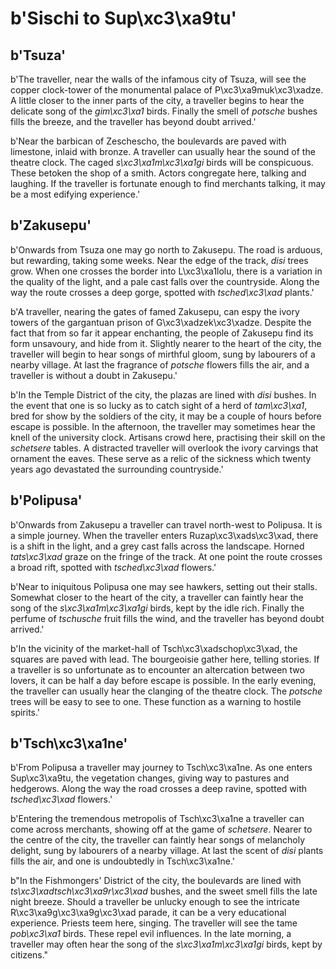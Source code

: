 # b'Sischi to Sup\xc3\xa9tu'

## b'Tsuza'
b'The traveller, near the walls of the infamous city of Tsuza, will see the copper clock-tower of the monumental palace of P\xc3\xa9muk\xc3\xadze. A little closer to the inner parts of the city, a traveller begins to hear the delicate song of the *gim\xc3\xa1* birds. Finally the smell of *potsche* bushes fills the breeze, and the traveller has beyond doubt arrived.'

b'Near the barbican of Zeschescho, the boulevards are paved with limestone, inlaid with bronze. A traveller can usually hear the sound of the theatre clock. The caged *s\xc3\xa1m\xc3\xa1gi* birds will be conspicuous. These betoken the shop of a smith. Actors congregate here, talking and laughing. If the traveller is fortunate enough to find merchants talking, it may be a most edifying experience.'

## b'Zakusepu'
b'Onwards from Tsuza one may go north to Zakusepu. The road is arduous, but rewarding, taking some weeks. Near the edge of the track, *disi* trees grow. When one crosses the border into L\xc3\xa1lolu, there is a variation in the quality of the light, and a pale cast falls over the countryside. Along the way the route crosses a deep gorge, spotted with *tsched\xc3\xad* plants.'

b'A traveller, nearing the gates of famed Zakusepu, can espy the ivory towers of the gargantuan prison of G\xc3\xadzek\xc3\xadze. Despite the fact that from so far it appear enchanting, the people of Zakusepu find its form unsavoury, and hide from it. Slightly nearer to the heart of the city, the traveller will begin to hear songs of mirthful gloom, sung by labourers of a nearby village. At last the fragrance of *potsche* flowers fills the air, and a traveller is without a doubt in Zakusepu.'

b'In the Temple District of the city, the plazas are lined with *disi* bushes. In the event that one is so lucky as to catch sight of a herd of *tam\xc3\xa1*, bred for show by the soldiers of the city, it may be a couple of hours before escape is possible. In the afternoon, the traveller may sometimes hear the knell of the university clock. Artisans crowd here, practising their skill on the *schetsere* tables. A distracted traveller will overlook the ivory carvings that ornament the eaves. These serve as a relic of the sickness which twenty years ago devastated the surrounding countryside.'

## b'Polipusa'
b'Onwards from Zakusepu a traveller can travel north-west to Polipusa. It is a simple journey. When the traveller enters Ruzap\xc3\xads\xc3\xad, there is a shift in the light, and a grey cast falls across the landscape. Horned *tats\xc3\xad* graze on the fringe of the track. At one point the route crosses a broad rift, spotted with *tsched\xc3\xad* flowers.'

b'Near to iniquitous Polipusa one may see hawkers, setting out their stalls. Somewhat closer to the heart of the city, a traveller can faintly hear the song of the *s\xc3\xa1m\xc3\xa1gi* birds, kept by the idle rich. Finally the perfume of *tschusche* fruit fills the wind, and the traveller has beyond doubt arrived.'

b'In the vicinity of the market-hall of Tsch\xc3\xadschop\xc3\xad, the squares are paved with lead. The bourgeoisie gather here, telling stories. If a traveller is so unfortunate as to encounter an altercation between two lovers, it can be half a day before escape is possible. In the early evening, the traveller can usually hear the clanging of the theatre clock. The *potsche* trees will be easy to see to one. These function as a warning to hostile spirits.'

## b'Tsch\xc3\xa1ne'
b'From Polipusa a traveller may journey to Tsch\xc3\xa1ne. As one enters Sup\xc3\xa9tu, the vegetation changes, giving way to pastures and hedgerows. Along the way the road crosses a deep ravine, spotted with *tsched\xc3\xad* flowers.'

b'Entering the tremendous metropolis of Tsch\xc3\xa1ne a traveller can come across merchants, showing off at the game of *schetsere*. Nearer to the centre of the city, the traveller can faintly hear songs of melancholy delight, sung by labourers of a nearby village. At last the scent of *disi* plants fills the air, and one is undoubtedly in Tsch\xc3\xa1ne.'

b"In the Fishmongers' District of the city, the boulevards are lined with *ts\xc3\xadtsch\xc3\xa9r\xc3\xad* bushes, and the sweet smell fills the late night breeze. Should a traveller be unlucky enough to see the intricate R\xc3\xa9g\xc3\xa9g\xc3\xad parade, it can be a very educational experience. Priests teem here, singing. The traveller will see the tame *pob\xc3\xa1* birds. These repel evil influences. In the late morning, a traveller may often hear the song of the *s\xc3\xa1m\xc3\xa1gi* birds, kept by citizens."

